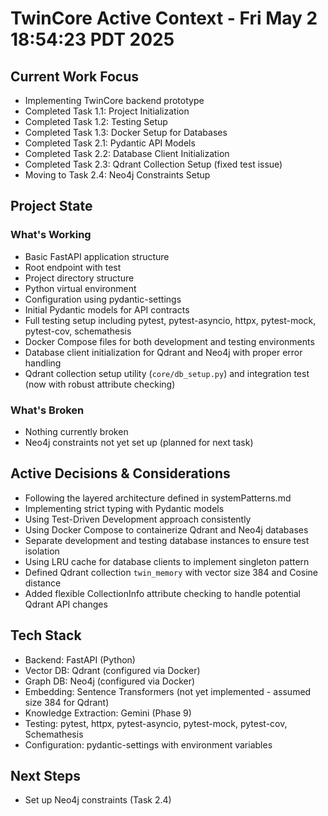 # TwinCore Active Context - Fri May  2 18:54:23 PDT 2025

## Current Work Focus
- Implementing TwinCore backend prototype
- Completed Task 1.1: Project Initialization
- Completed Task 1.2: Testing Setup
- Completed Task 1.3: Docker Setup for Databases
- Completed Task 2.1: Pydantic API Models
- Completed Task 2.2: Database Client Initialization
- Completed Task 2.3: Qdrant Collection Setup (fixed test issue)
- Moving to Task 2.4: Neo4j Constraints Setup

## Project State
### What's Working
- Basic FastAPI application structure
- Root endpoint with test
- Project directory structure
- Python virtual environment
- Configuration using pydantic-settings
- Initial Pydantic models for API contracts
- Full testing setup including pytest, pytest-asyncio, httpx, pytest-mock, pytest-cov, schemathesis
- Docker Compose files for both development and testing environments
- Database client initialization for Qdrant and Neo4j with proper error handling
- Qdrant collection setup utility (`core/db_setup.py`) and integration test (now with robust attribute checking)

### What's Broken
- Nothing currently broken
- Neo4j constraints not yet set up (planned for next task)

## Active Decisions & Considerations
- Following the layered architecture defined in systemPatterns.md
- Implementing strict typing with Pydantic models
- Using Test-Driven Development approach consistently
- Using Docker Compose to containerize Qdrant and Neo4j databases
- Separate development and testing database instances to ensure test isolation
- Using LRU cache for database clients to implement singleton pattern
- Defined Qdrant collection `twin_memory` with vector size 384 and Cosine distance
- Added flexible CollectionInfo attribute checking to handle potential Qdrant API changes

## Tech Stack
- Backend: FastAPI (Python)
- Vector DB: Qdrant (configured via Docker)
- Graph DB: Neo4j (configured via Docker)
- Embedding: Sentence Transformers (not yet implemented - assumed size 384 for Qdrant)
- Knowledge Extraction: Gemini (Phase 9)
- Testing: pytest, httpx, pytest-asyncio, pytest-mock, pytest-cov, Schemathesis
- Configuration: pydantic-settings with environment variables

## Next Steps
- Set up Neo4j constraints (Task 2.4)
